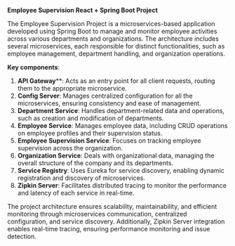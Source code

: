 **Employee Supervision React + Spring Boot Project**

The Employee Supervision Project is a microservices-based application developed using Spring Boot to manage and monitor employee activities across various departments and organizations. The architecture includes several microservices, each responsible for distinct functionalities, such as employee management, department handling, and organization operations.

**Key components**:

1. **API Gateway****: Acts as an entry point for all client requests, routing them to the appropriate microservice.
2. **Config Server**: Manages centralized configuration for all the microservices, ensuring consistency and ease of management.
3. **Department Service**: Handles department-related data and operations, such as creation and modification of departments.
4. **Employee Service**: Manages employee data, including CRUD operations on employee profiles and their supervision status.
5. **Employee Supervision Service**: Focuses on tracking employee supervision across the organization.
6. **Organization Service**: Deals with organizational data, managing the overall structure of the company and its departments.
7. **Service Registry**: Uses Eureka for service discovery, enabling dynamic registration and discovery of microservices.
8. **Zipkin Server**: Facilitates distributed tracing to monitor the performance and latency of each service in real-time.
   
The project architecture ensures scalability, maintainability, and efficient monitoring through microservices communication, centralized configuration, and service discovery. Additionally, Zipkin Server integration enables real-time tracing, ensuring performance monitoring and issue detection.
